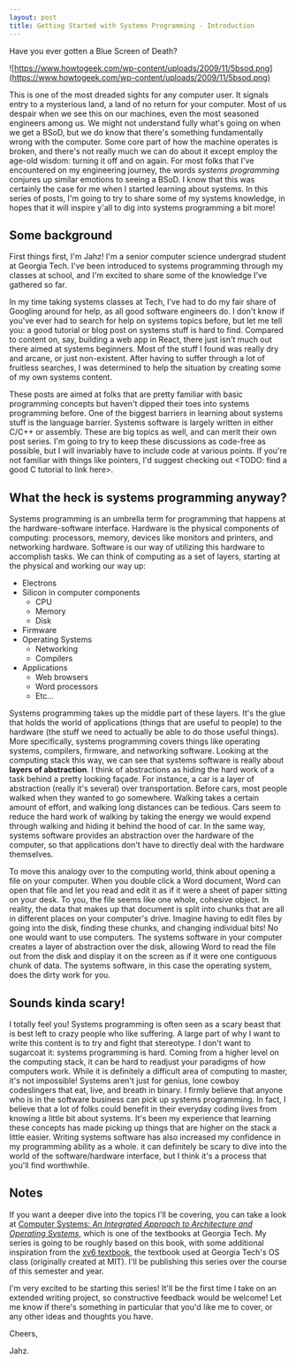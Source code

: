 ```yaml
---
layout: post
title: Getting Started with Systems Programming - Introduction
---
```


Have you ever gotten a Blue Screen of Death?

![https://www.howtogeek.com/wp-content/uploads/2009/11/5bsod.png](https://www.howtogeek.com/wp-content/uploads/2009/11/5bsod.png)

This is one of the most dreaded sights for any computer user. It signals entry to a mysterious land, a land of no return for your computer. Most of us despair when we see this on our machines, even the most seasoned engineers among us. We might not understand fully what's going on when we get a BSoD, but we do know that there's something fundamentally wrong with the computer. Some core part of how the machine operates is broken, and there's not really much we can do about it except employ the age-old wisdom: turning it off and on again. For most folks that I've encountered on my engineering journey, the words _systems programming_ conjures up similar emotions to seeing a BSoD. I know that this was certainly the case for me when I started learning about systems. In this series of posts, I'm going to try to share some of my systems knowledge, in hopes that it will inspire y'all to dig into systems programming a bit more!

## Some background

First things first, I'm Jahz! I'm a senior computer science undergrad student at Georgia Tech. I've been introduced to systems programming through my classes at school, and I'm excited to share some of the knowledge I've gathered so far.

In my time taking systems classes at Tech, I've had to do my fair share of Googling around for help, as all good software engineers do. I don't know if you've ever had to search for help on systems topics before, but let me tell you: a good tutorial or blog post on systems stuff is hard to find. Compared to content on, say, building a web app in React, there just isn't much out there aimed at systems beginners. Most of the stuff I found was really dry and arcane, or just non-existent. After having to suffer through a lot of fruitless searches, I was determined to help the situation by creating some of my own systems content.

These posts are aimed at folks that are pretty familiar with basic programming concepts but haven't dipped their toes into systems programming before. One of the biggest barriers in learning about systems stuff is the language barrier. Systems software is largely written in either C/C++ or assembly. These are big topics as well, and can merit their own post series. I'm going to try to keep these discussions as code-free as possible, but I will invariably have to include code at various points. If you're not familiar with things like pointers, I'd suggest checking out <TODO: find a good C tutorial to link here>.

## What the heck is systems programming anyway?

Systems programming is an umbrella term for programming that happens at the hardware-software interface. Hardware is the physical components of computing: processors, memory, devices like monitors and printers, and networking hardware. Software is our way of utilizing this hardware to accomplish tasks. We can think of computing as a set of layers, starting at the physical and working our way up:

-   Electrons
-   Silicon in computer components
    -   CPU
    -   Memory
    -   Disk
-   Firmware
-   Operating Systems
    -   Networking
    -   Compilers
-   Applications
    -   Web browsers
    -   Word processors
    -   Etc...

Systems programming takes up the middle part of these layers. It's the glue that holds the world of applications (things that are useful to people) to the hardware (the stuff we need to actually be able to do those useful things). More specifically, systems programming covers things like operating systems, compilers, firmware, and networking software. Looking at the computing stack this way, we can see that systems software is really about **layers of abstraction**. I think of abstractions as hiding the hard work of a task behind a pretty looking façade. For instance, a car is a layer of abstraction (really it's several) over transportation. Before cars, most people walked when they wanted to go somewhere. Walking takes a certain amount of effort, and walking long distances can be tedious. Cars seem to reduce the hard work of walking by taking the energy we would expend through walking and hiding it behind the hood of car. In the same way, systems software provides an abstraction over the hardware of the computer, so that applications don't have to directly deal with the hardware themselves.

To move this analogy over to the computing world, think about opening a file on your computer. When you double click a Word document, Word can open that file and let you read and edit it as if it were a sheet of paper sitting on your desk. To you, the file seems like one whole, cohesive object. In reality, the data that makes up that document is split into chunks that are all in different places on your computer's drive. Imagine having to edit files by going into the disk, finding these chunks, and changing individual bits! No one would want to use computers. The systems software in your computer creates a layer of abstraction over the disk, allowing Word to read the file out from the disk and display it on the screen as if it were one contiguous chunk of data. The systems software, in this case the operating system, does the dirty work for you.

## Sounds kinda scary!

I totally feel you! Systems programming is often seen as a scary beast that is best left to crazy people who like suffering. A large part of why I want to write this content is to try and fight that stereotype. I don't want to sugarcoat it: systems programming is hard. Coming from a higher level on the computing stack, it can be hard to readjust your paradigms of how computers work. While it is definitely a difficult area of computing to master, it's not impossible! Systems aren't just for genius, lone cowboy codeslingers that eat, live, and breath in binary. I firmly believe that anyone who is in the software business can pick up systems programming. In fact, I believe that a lot of folks could benefit in their everyday coding lives from knowing a little bit about systems. It's been my experience that learning these concepts has made picking up things that are higher on the stack a little easier. Writing systems software has also increased my confidence in my programming ability as a whole. it can definitely be scary to dive into the world of the software/hardware interface, but I think it's a process that you'll find worthwhile.

## Notes

If you want a deeper dive into the topics I'll be covering, you can take a look at [Computer Systems: _An Integrated Approach to Architecture and Operating Systems_](https://www.amazon.com/Computer-Systems-Integrated-Architecture-Operating/dp/0321486137/ref=sr_1_3?keywords=computer+systems+an+integrated&qid=1577555157&sr=8-3), which is one of the textbooks at Georgia Tech. My series is going to be roughly based on this book, with some additional inspiration from the [xv6 textbook](http://cs3210.cc.gatech.edu/r/xv6-rev9-book.pdf), the textbook used at Georgia Tech's OS class (originally created at MIT). I'll be publishing this series over the course of this semester and year.

I'm very excited to be starting this series! It'll be the first time I take on an extended writing project, so constructive feedback would be welcome! Let me know if there's something in particular that you'd like me to cover, or any other ideas and thoughts you have.

Cheers,

Jahz.
